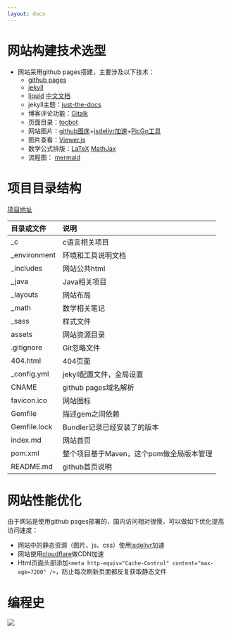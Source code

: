```yaml
---
layout: docs
---
```


# 网站构建技术选型

- 网站采用github pages搭建，主要涉及以下技术：
  - [github pages](https://docs.github.com/cn/pages)
  - [jekyll](https://jekyllrb.com/)
  - [liquid](https://github.com/Shopify/liquid/wiki) [中文文档](https://liquid.bootcss.com/)
  - jekyll主题：[just-the-docs](https://github.com/pmarsceill/just-the-docs)
  - 博客评论功能：[Gitalk](https://github.com/gitalk/gitalk)
  - 页面目录：[tocbot](https://github.com/tscanlin/tocbot)
  - 网站图片：[github图床](https://github.com/guosonglu/images)+[jsdelivr加速](https://www.jsdelivr.com/github)+[PicGo工具](https://github.com/Molunerfinn/PicGo)
  - 图片查看：[Viewer.js](https://github.com/fengyuanchen/viewerjs)
  - 数学公式排版：[LaTeX](https://www.latex-project.org/) [MathJax](http://docs.mathjax.org/en/latest/)
  - 流程图： [mermaid](https://mermaid-js.github.io/mermaid/#/)

# 项目目录结构

[项目地址](https://github.com/guosonglu/code-notes)


| 目录或文件   | 说明                                     |
| :------------- | :----------------------------------------- |
| _c           | c语言相关项目                            |
| _environment | 环境和工具说明文档                       |
| _includes    | 网站公共html                             |
| _java        | Java相关项目                             |
| _layouts     | 网站布局                                 |
| _math        | 数学相关笔记                             |
| _sass        | 样式文件                                 |
| assets       | 网站资源目录                             |
| .gitignore   | Git忽略文件                              |
| 404.html     | 404页面                                  |
| _config.yml  | jekyll配置文件，全局设置                 |
| CNAME        | github pages域名解析                     |
| favicon.ico  | 网站图标                                 |
| Gemfile      | 描述gem之间依赖                          |
| Gemfile.lock | Bundler记录已经安装了的版本              |
| index.md     | 网站首页                                 |
| pom.xml      | 整个项目基于Maven，这个pom做全局版本管理 |
| README.md    | github首页说明                           |

# 网站性能优化

由于网站是使用github pages部署的，国内访问相对很慢，可以做如下优化提高访问速度：

- 网站中的静态资源（图片、js、css）使用[jsdelivr](https://www.jsdelivr.com/github)加速
- 网站使用[cloudflare](https://dash.cloudflare.com/)做CDN加速
- Html页面头部添加`<meta http-equiv="Cache-Control" content="max-age=7200" />`，防止每次刷新页面都反复获取静态文件

# 编程史

![](https://edrawcloudpubliccn.oss-cn-shenzhen.aliyuncs.com/viewer/self/1059758/share/2021-7-30/1627611901/main.svg)

